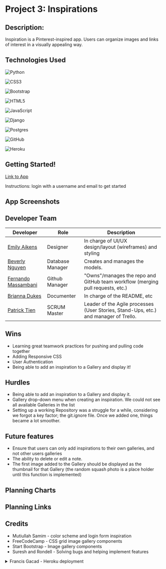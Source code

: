 # Project 3: Inspirations

## Description:
 Inspiration is a Pinterest-inspired app. Users can organize images and links of interest in a visually appealing way.

## Technologies Used

![Python](https://img.shields.io/badge/python-3670A0?style=for-the-badge&logo=python&logoColor=ffdd54)

![CSS3](https://img.shields.io/badge/css3-%231572B6.svg?style=for-the-badge&logo=css3&logoColor=white) 

![Bootstrap](https://img.shields.io/badge/bootstrap-%23563D7C.svg?style=for-the-badge&logo=bootstrap&logoColor=white)

![HTML5](https://img.shields.io/badge/html5-%23E34F26.svg?style=for-the-badge&logo=html5&logoColor=white) 

![JavaScript](https://img.shields.io/badge/javascript-%23323330.svg?style=for-the-badge&logo=javascript&logoColor=%23F7DF1E) 

![Django](https://img.shields.io/badge/django-%23092E20.svg?style=for-the-badge&logo=django&logoColor=white)

![Postgres](https://img.shields.io/badge/postgres-%23316192.svg?style=for-the-badge&logo=postgresql&logoColor=white)

![GitHub](https://img.shields.io/badge/github-%23121011.svg?style=for-the-badge&logo=github&logoColor=white)

![Heroku](https://img.shields.io/badge/heroku-%23430098.svg?style=for-the-badge&logo=heroku&logoColor=white)

## Getting Started!

[Link to App](https://inspiration-ga725.herokuapp.com/)

Instructions: login with a username and email to get started

## App Screenshots

## Developer Team

| Developer | Role | Description |
| ------ | ------ | ------ |
| [Emily Aikens](https://github.com/emilyaikens) | Designer | In charge of UI/UX design/layout (wireframes) and styling |
| [Beverly Nguyen](https://github.com/heyitsmebev) | Database Manager | Creates and manages the models. |
| [Fernando Massambani](https://github.com/fernando-massa) | Github Manager | "Owns"/manages the repo and GitHub team workflow (merging pull requests, etc.) |
| [Brianna Dukes](https://github.com/BDukesuwu) | Documenter | In charge of the README, etc |
| [Patrick Tien](https://github.com/CPTien) | SCRUM Master | Leader of the Agile processes (User Stories, Stand-Ups, etc.) and manager of Trello. |

## Wins
* Learning great teamwork practices for pushing and pulling code together
* Adding Responsive CSS
* User Authentication
* Being able to add an inspiration to a Gallery and display it!

## Hurdles
* Being able to add an inspiration to a Gallery and display it.
* Gallery drop-down menu when creating an inspiration. We could not see all available Galleries in the list
* Setting up a working Repository was a struggle for a while, considering we forgot a key factor; the git.ignore file. Once we added one, things became a lot smoother.

## Future features

* Ensure that users can only add inspirations to their own galleries, and not other users galleries
* The ability to delete or edit a note.
* The first image added to the Gallery should be displayed as the thumbnail for that Gallery (the random squash photo is a place holder until this function is implemented)

## Planning Charts

## Planning Links

## Credits
- Mutiullah Samim - color scheme and login form inspiration
- FreeCodeCamp - CSS grid image gallery components
- Start Bootstrap - Image gallery components
- Suresh and Rondell - Solving bugs and helping implement features
<details>
<summary> Francis Gacad - Heroku deployment </summary>
<img src="https://imgur.com/p6bdJEY.png" width="300">
</details>

